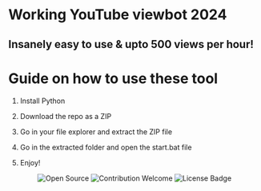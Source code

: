 # Working YouTube viewbot 2024 
  
## Insanely easy to use & upto 500 views per hour!   
  
# Guide on how to use these tool

1. Install Python  
   
2. Download the repo as a ZIP  
 
3. Go in your file explorer and extract the ZIP file 
 
4. Go in the extracted folder and open the start.bat file 
 
5. Enjoy!

<p align="center">
  <img src="https://badges.frapsoft.com/os/v1/open-source.svg?v=103" alt="Open Source">
  <img src="https://img.shields.io/badge/contributions-welcome-brightgreen.svg?style=flat" alt="Contribution Welcome">  
  <img src="https://img.shields.io/badge/License-GPLv3-blue.svg" alt="License Badge">  
</p> 